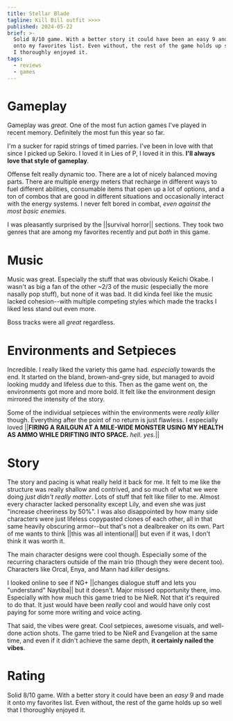 ```yaml
---
title: Stellar Blade
tagline: Kill Bill outfit >>>>
published: 2024-05-22
brief: >-
  Solid 8/10 game. With a better story it could have been an easy 9 and made it
  onto my favorites list. Even without, the rest of the game holds up so well that
  I thoroughly enjoyed it.
tags:
  - reviews
  - games
---
```


# Gameplay

Gameplay was _great_. One of the most fun action games I've played in recent
memory. Definitely the most fun this year so far.

I'm a sucker for rapid strings of timed parries. I've been in love with that
since I picked up Sekiro. I loved it in Lies of P, I loved it in this. **I'll
always love that style of gameplay**.

Offense felt really dynamic too. There are a lot of nicely balanced moving
parts. There are multiple energy meters that recharge in different ways to fuel
different abilities, consumable items that open up a lot of options, and a ton
of combos that are good in different situations and occasionally interact with
the energy systems. I never felt bored in combat, _even against the most basic
enemies._

I was pleasantly surprised by the ||survival horror|| sections. They took two
genres that are among my favorites recently and put _both_ in this game.

# Music

Music was great. Especially the stuff that was obviously Keiichi Okabe. I wasn't
as big a fan of the other ~2/3 of the music (especially the more nasally pop
stuff), but none of it was bad. It did kinda feel like the music lacked
cohesion--with multiple competing styles which made the tracks I liked less
stand out even more.

Boss tracks were all _great_ regardless.

# Environments and Setpieces

Incredible. I really liked the variety this game had. _especially_ towards the
end. It started on the bland, brown-and-grey side, but managed to avoid looking
muddy and lifeless due to this. Then as the game went on, the environments
got more and more bold. It felt like the environment design mirrored the
intensity of the story.

Some of the individual setpieces within the environments were _really killer_
though. Everything after the point of no return is just flawless. I especially
loved ||**FIRING A RAILGUN AT A MILE-WIDE MONSTER USING MY HEALTH AS AMMO WHILE
DRIFTING INTO SPACE.** _hell. yes._||

# Story

The story and pacing is what really held it back for me. It felt to me like the
structure was really shallow and contrived, and so much of what we were doing
_just didn't really matter_. Lots of stuff that felt like filler to me. Almost
every character lacked personality except Lily, and even she was just "increase
cheeriness by 50%". I was also disappointed by how many side characters were
just lifeless copypasted clones of each other, all in that same heavily
obscuring armor--but that's not a dealbreaker on its own. Part of me wants to
think ||this was all intentional|| but even if it was, I don't think it was
worth it.

The main character designs were cool though. Especially some of the recurring
characters outside of the main trio (though they were decent too). Characters
like Orcal, Enya, and Mann had _killer_ designs.

I looked online to see if NG+ ||changes dialogue stuff and lets you
"understand" Naytiba|| but it doesn't. Major missed opportunity there, imo.
Especially with how much this game tried to be NieR. Not that it's required
to do that. It just would have been _really_ cool and would have only cost
paying for some more writing and voice acting.

That said, the vibes were great. Cool setpieces, awesome visuals, and well-done
action shots. The game tried to be NieR and Evangelion at the same time, and
even if it didn't achieve the same depth, **it certainly nailed the vibes**.

# Rating

Solid 8/10 game. With a better story it could have been an _easy_ 9 and made it
onto my favorites list. Even without, the rest of the game holds up so well that
I thoroughly enjoyed it.

